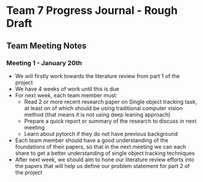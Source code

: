 # Team 7 Progress Journal - Rough Draft

## Team Meeting Notes

### Meeting 1 - January 20th

- We will firstly work towards the literature review from part 1 of the project
- We have 4 weeks of work until this is due
- For next week, each team member must:
  - Read 2 or more recent research paper on Single object tracking task, at least on of which should be using traditional computer vision method (that means it is not using deep leaning approach)
  - Prepare a quick report or summary of the research to discuss in next meeting
  - Learn about pytorch if they do not have previous background
- Each team member should have a good understanding of the foundations of their papers, so that in the next meeting we can each share to get a better understanding of single object tracking techniques
- After next week, we should aim to hone our literature review efforts into the papers that will help us define our problem statement for part 2 of the project
